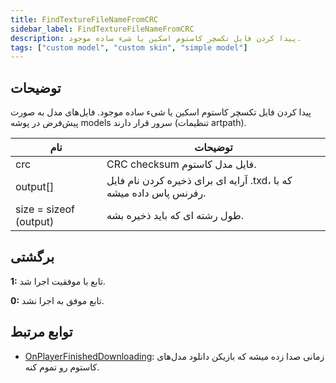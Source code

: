 ```yaml
---
title: FindTextureFileNameFromCRC
sidebar_label: FindTextureFileNameFromCRC
description: پیدا کردن فایل تکسچر کاستوم اسکین یا شیء ساده موجود.
tags: ["custom model", "custom skin", "simple model"]
---
```


<VersionWarn version='SA-MP 0.3.DL R1' />

## توضیحات

پیدا کردن فایل تکسچر کاستوم اسکین یا شیء ساده موجود. فایل‌های مدل به صورت پیش‌فرض در پوشه models سرور قرار دارند (تنظیمات artpath).

| نام                    | توضیحات                                                                  |
| ---------------------- | ------------------------------------------------------------------------ |
| crc                    | CRC checksum فایل مدل کاستوم.                                            |
| output[]               | آرایه ای برای ذخیره کردن نام فایل .txd، که با رفرنس پاس داده میشه.        |
| size = sizeof (output) | طول رشته ای که باید ذخیره بشه.                                            |

## برگشتی

**1:** تابع با موفقیت اجرا شد.

**0:** تابع موفق به اجرا نشد.

## توابع مرتبط

- [OnPlayerFinishedDownloading](../callbacks/OnPlayerFinishedDownloading): زمانی صدا زده میشه که بازیکن دانلود مدل‌های کاستوم رو تموم کنه.